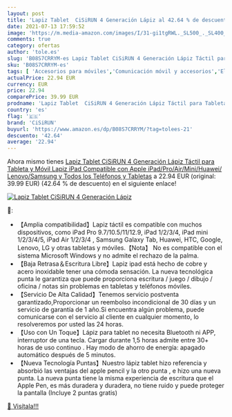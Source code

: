 ```yaml
---
layout: post
title: 'Lapiz Tablet  CiSiRUN 4 Generación Lápiz al 42.64 % de descuento'
date: 2021-07-13 17:59:52
image: 'https://m.media-amazon.com/images/I/31-gi1tgRWL._SL500_._SL400_.jpg'
comments: true
category: ofertas
author: 'tole.es'
slug: 'B08S7CRRYM-es Lapiz Tablet CiSiRUN 4 Generación Lápiz Táctil para...'
sku: 'B08S7CRRYM-es'
tags: [ 'Accesorios para móviles','Comunicación móvil y accesorios','Electrónica','Punteros para móviles','cisirun','lápiz', ]
actualPrice: 22.94 EUR
currency: EUR
price: 22.94
comparePrice: 39.99 EUR
prodname: 'Lapiz Tablet  CiSiRUN 4 Generación Lápiz Táctil para Tableta y Móvil Lapiz iPad Compatible con Apple iPad/Pro/Air/Mini/Huawei/ Lenovo/Samsung y Todos los Teléfonos y Tabletas'
country: 'es'
flag: '🇪🇸'
brand: 'CiSiRUN'
buyurl: 'https://www.amazon.es/dp/B08S7CRRYM/?tag=tolees-21'
descuento: '42.64'
average: '22.94'
---
```


Ahora mismo tienes [Lapiz Tablet  CiSiRUN 4 Generación Lápiz Táctil para Tableta y Móvil Lapiz iPad Compatible con Apple iPad/Pro/Air/Mini/Huawei/ Lenovo/Samsung y Todos los Teléfonos y Tabletas](https://www.amazon.es/dp/B08S7CRRYM/?tag=tolees-21) a 22.94 EUR (original: 39.99 EUR) (42.64 %  de descuento) en el siguiente enlace!

[![Lapiz Tablet  CiSiRUN 4 Generación Lápiz](https://m.media-amazon.com/images/I/31-gi1tgRWL._SL500_._SL400_.jpg)](https://www.amazon.es/dp/B08S7CRRYM/?tag=tolees-21)

🔎:

- 【Amplia compatibilidad】Lapiz táctil es compatible con muchos dispositivos, como iPad Pro 9.7/10.5/11/12.9, iPad 1/2/3/4, iPad mini 1/2/3/4/5, iPad Air 1/2/3/4 , Samsung Galaxy Tab, Huawei, HTC, Google, Lenovo, LG y otras tabletas y móviles.【Nota】 No es compatible con el sistema Microsoft Windows y no admite el rechazo de la palma.
- 【Baja Retrasa＆Escritura Libre】Lapiz ipad está hecho de cobre y acero inoxidable tener una cómoda sensación. La nueva tecnológica punta le garantiza que puede proporciona escritura / juego / dibujo / oficina / notas sin problemas en tabletas y teléfonos móviles.
- 【Servicio De Alta Calidad】Tenemos servicio postventa garantizado,Proporcionar un reembolso incondicional de 30 días y un servicio de garantía de 1 año.Si encuentra algún problema, puede comunicarse con el servicio al cliente en cualquier momento, lo resolveremos por usted las 24 horas.
- 【Uso con Un Toque】Lápiz para tablet no necesita Bluetooth ni APP, interruptor de una tecla. Cargar durante 1,5 horas admite entre 30+ horas de uso continuo . Hay modo de ahorro de energía: apagado automático después de 5 minutos.
- 【Nueva Tecnología Puntas】Nuestro lápiz tablet hizo referencia y absorbió las ventajas del apple pencil y la otro punta , e hizo una nueva punta. La nueva punta tiene la misma experiencia de escritura que el Apple Pen, es más duradera y duradera, no tiene ruido y puede proteger la pantalla (Incluye 2 puntas gratis)

[🛒 Visítala!!!](https://www.amazon.es/dp/B08S7CRRYM/?tag=tolees-21)
